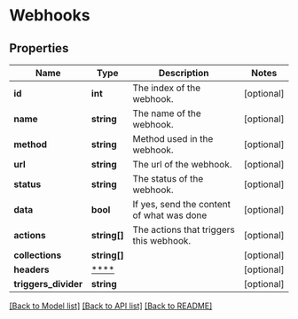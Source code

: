 # Webhooks

## Properties
Name | Type | Description | Notes
------------ | ------------- | ------------- | -------------
**id** | **int** | The index of the webhook. | [optional] 
**name** | **string** | The name of the webhook. | [optional] 
**method** | **string** | Method used in the webhook. | [optional] 
**url** | **string** | The url of the webhook. | [optional] 
**status** | **string** | The status of the webhook. | [optional] 
**data** | **bool** | If yes, send the content of what was done | [optional] 
**actions** | **string[]** | The actions that triggers this webhook. | [optional] 
**collections** | **string[]** |  | [optional] 
**headers** | [****](.md) |  | [optional] 
**triggers_divider** | **string** |  | [optional] 

[[Back to Model list]](../../README.md#documentation-for-models) [[Back to API list]](../../README.md#documentation-for-api-endpoints) [[Back to README]](../../README.md)

